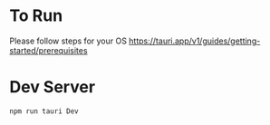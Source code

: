 # To Run 

Please follow steps for your OS https://tauri.app/v1/guides/getting-started/prerequisites

# Dev Server

```
npm run tauri Dev
```

